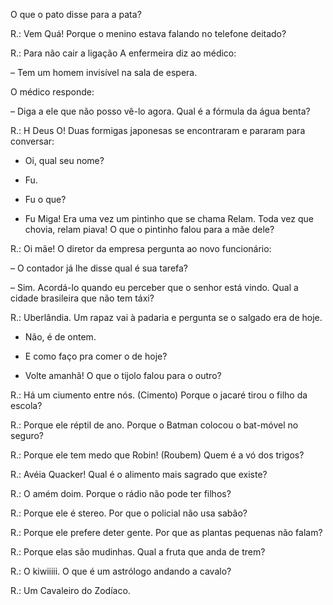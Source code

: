 O que o pato disse para a pata?

R.: Vem Quá!
Porque o menino estava falando no telefone deitado?

R.: Para não cair a ligação 
A enfermeira diz ao médico:

– Tem um homem invisível na sala de espera.

O médico responde:

– Diga a ele que não posso vê-lo agora.
Qual é a fórmula da água benta?

R.: H Deus O!
Duas formigas japonesas se encontraram e pararam para conversar:

- Oi, qual seu nome?

- Fu.

- Fu o que?

- Fu Miga!
Era uma vez um pintinho que se chama Relam. Toda vez que chovia, relam piava!
O que o pintinho falou para a mãe dele?

R.: Oi mãe!
O diretor da empresa pergunta ao novo funcionário:

– O contador já lhe disse qual é sua tarefa?

– Sim. Acordá-lo quando eu perceber que o senhor está vindo.
Qual a cidade brasileira que não tem táxi?

R.: Uberlândia.
Um rapaz vai à padaria e pergunta se o salgado era de hoje.

- Não, é de ontem.

- E como faço pra comer o de hoje?

- Volte amanhã!
O que o tijolo falou para o outro?

R.: Há um ciumento entre nós. (Cimento)
Porque o jacaré tirou o filho da escola?

R.: Porque ele réptil de ano.
Porque o Batman colocou o bat-móvel no seguro?

R.: Porque ele tem medo que Robin! (Roubem)
Quem é a vó dos trigos?

R.: Avéia Quacker!
Qual é o alimento mais sagrado que existe?

R.: O amém doim.
Porque o rádio não pode ter filhos?

R.: Porque ele é stereo.
Por que o policial não usa sabão?

R.: Porque ele prefere deter gente.
Por que as plantas pequenas não falam?

R.: Porque elas são mudinhas.
Qual a fruta que anda de trem?

R.: O kiwiiiii.
O que é um astrólogo andando a cavalo?

R.: Um Cavaleiro do Zodíaco.
